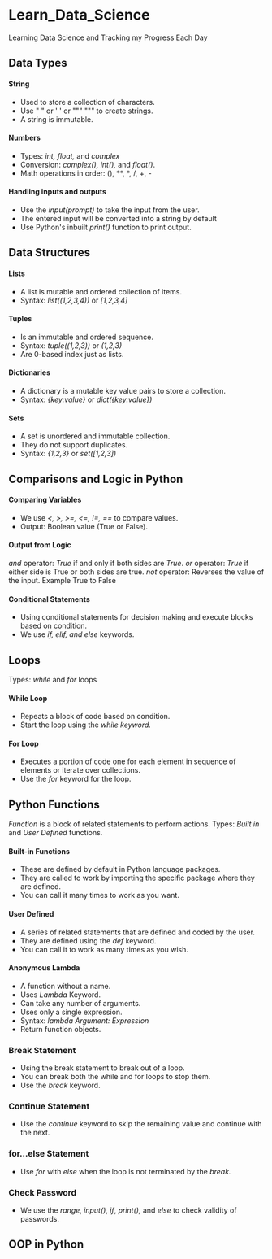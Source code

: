 # Learn_Data_Science
Learning Data Science and Tracking my Progress Each Day

## Data Types
#### String
* Used to store a collection of characters.
* Use " " or ' ' or  """ """ to create strings.
* A string is immutable.

#### Numbers
* Types: _int,_ _float,_ and _complex_
* Conversion: _complex(),_ _int(),_ and _float()_.
* Math operations in order: (), **, *, /, +, -

#### Handling inputs and outputs
* Use the _input(prompt)_ to take the input from the user.
* The entered input will be converted into a  string by default
* Use Python's inbuilt _print()_ function to print output.

## Data Structures
#### Lists
* A list is mutable and ordered collection of items.
* Syntax: _list((1,2,3,4))_ or _[1,2,3,4]_

#### Tuples
* Is an immutable and ordered sequence.
* Syntax: _tuple((1,2,3))_ or _(1,2,3)_
* Are 0-based index just as lists.

#### Dictionaries
* A dictionary is a mutable key value pairs to store a collection.
* Syntax: _{key:value}_ or _dict({key:value})_

#### Sets
* A set is unordered and immutable collection.
* They do not support duplicates.
* Syntax: _{1,2,3}_ or _set([1,2,3])_

## Comparisons and Logic in Python

#### Comparing Variables
* We use _<, >, >=, <=, !=, ==_ to compare values.
* Output: Boolean value (True or False).

#### Output from Logic
_and_ operator: *True*  if and only if both sides are _True_.
_or_ operator: *True* if either side is True or both sides are true.
_not_ operator: Reverses the value of the input. Example True to False

#### Conditional Statements
* Using conditional statements for decision making and execute blocks based on condition.
* We use _if, elif, and else_ keywords.

## Loops
Types: _while_ and _for_ loops

#### While Loop
* Repeats a block of code based on condition.
* Start the loop using the _while keyword._

#### For Loop
* Executes a portion of code one for each element in sequence of elements or iterate over collections.
* Use the _for_ keyword for the loop.

## Python Functions
*Function* is a block of related statements to perform actions.
Types: *Built in* and *User Defined* functions.
#### Built-in Functions
* These are defined by default in Python language packages. 
* They are called to work by importing the specific package where they are defined.
* You can call it many times to work as you want.

#### User Defined
* A series of related statements that are defined and coded by the user.
* They are defined using the _def_ keyword.
* You can call it to work as many times as you wish.

#### Anonymous Lambda
* A function without a name.
* Uses _Lambda_ Keyword.
* Can take any number of arguments.
* Uses only a single expression.
* Syntax: _lambda Argument: Expression_
* Return function objects.

### Break Statement
* Using the break statement to break out of a loop.
* You can break both the while and for loops to stop them.
* Use the _break_ keyword.

### Continue Statement
* Use the _continue_ keyword to skip the remaining value and continue with the next.

### for...else Statement
* Use _for_ with _else_ when the loop is not terminated by the _break._

### Check Password

* We use the _range_, _input()_, _if_, _print(),_ and _else_ to check validity of passwords.

## OOP in Python


